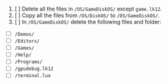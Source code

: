 1. [ ] Delete all the files in `/OS/GameDiskOS/` except `game.lk12`.
2. [ ] Copy all the files from `/OS/DiskOS/` to `/OS/GameDiskOS/`.
3. [ ] In `/OS/GameDiskOS/` delete the following files and folder:
  - [ ] `/Demos/`
  - [ ] `/Editors/`
  - [ ] `/Games/`
  - [ ] `/Help/`
  - [ ] `/Programs/`
  - [ ] `/gpudebug.lk12`
  - [ ] `/terminal.lua`